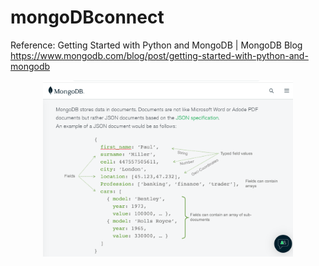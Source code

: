 # mongoDBconnect

 Reference:
 Getting Started with Python and MongoDB | MongoDB Blog
 https://www.mongodb.com/blog/post/getting-started-with-python-and-mongodb
<p align="center">
  <a href="https://www.mongodb.com/blog/post/getting-started-with-python-and-mongodb">
  <img src="jsondoc.png" width="400" title="JSON doc" alt="JSON doc">
  </a>  
</p>

